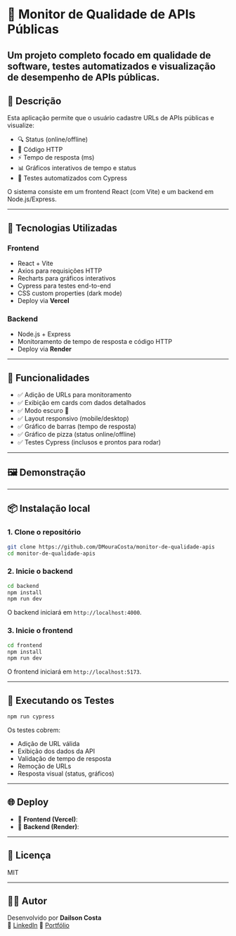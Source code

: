 
# 🧪 Monitor de Qualidade de APIs Públicas

Um projeto completo focado em qualidade de software, testes automatizados e visualização de desempenho de APIs públicas. 
---

## 📌 Descrição

Esta aplicação permite que o usuário cadastre URLs de APIs públicas e visualize:

- 🔍 Status (online/offline)
- 📡 Código HTTP
- ⚡ Tempo de resposta (ms)
- 📊 Gráficos interativos de tempo e status
- 🧪 Testes automatizados com Cypress

O sistema consiste em um frontend React (com Vite) e um backend em Node.js/Express.

---

## 🎯 Tecnologias Utilizadas

### Frontend
- React + Vite
- Axios para requisições HTTP
- Recharts para gráficos interativos
- Cypress para testes end-to-end
- CSS custom properties (dark mode)
- Deploy via **Vercel**

### Backend
- Node.js + Express
- Monitoramento de tempo de resposta e código HTTP
- Deploy via **Render**

---

## 🚀 Funcionalidades

- ✅ Adição de URLs para monitoramento
- ✅ Exibição em cards com dados detalhados
- ✅ Modo escuro 🌙
- ✅ Layout responsivo (mobile/desktop)
- ✅ Gráfico de barras (tempo de resposta)
- ✅ Gráfico de pizza (status online/offline)
- ✅ Testes Cypress (inclusos e prontos para rodar)

---

## 🖼️ Demonstração


---

## 📦 Instalação local

### 1. Clone o repositório

```bash
git clone https://github.com/DMouraCosta/monitor-de-qualidade-apis
cd monitor-de-qualidade-apis
```

### 2. Inicie o backend

```bash
cd backend
npm install
npm run dev
```

O backend iniciará em `http://localhost:4000`.

### 3. Inicie o frontend

```bash
cd frontend
npm install
npm run dev
```

O frontend iniciará em `http://localhost:5173`.

---

## 🧪 Executando os Testes

```bash
npm run cypress
```

Os testes cobrem:

- Adição de URL válida
- Exibição dos dados da API
- Validação de tempo de resposta
- Remoção de URLs
- Resposta visual (status, gráficos)

---

## 🌐 Deploy

- 🔗 **Frontend (Vercel)**: 
- 🔗 **Backend (Render)**: 

---

## 📃 Licença

MIT

---

## 👨‍💻 Autor

Desenvolvido por **Dailson Costa**  
🔗 [LinkedIn](linkedin.com/in/dailson-costa-13bb47239)
📂 [Portfólio]() 
